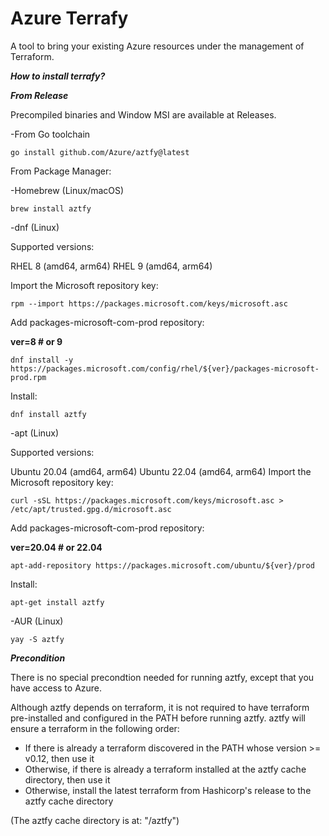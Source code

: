 # Azure Terrafy

A tool to bring your existing Azure resources under the management of Terraform.

***How to install terrafy?***


***From Release***

Precompiled binaries and Window MSI are available at Releases.

-From Go toolchain
```
go install github.com/Azure/aztfy@latest
````
From Package Manager:

-Homebrew (Linux/macOS)
```
brew install aztfy
```

-dnf (Linux)

Supported versions:

RHEL 8 (amd64, arm64)
RHEL 9 (amd64, arm64)

Import the Microsoft repository key:
```
rpm --import https://packages.microsoft.com/keys/microsoft.asc
```
Add packages-microsoft-com-prod repository:

**ver=8 # or 9**
```
dnf install -y https://packages.microsoft.com/config/rhel/${ver}/packages-microsoft-prod.rpm
```
Install:
```
dnf install aztfy
```
-apt (Linux)

Supported versions:

Ubuntu 20.04 (amd64, arm64)
Ubuntu 22.04 (amd64, arm64)
Import the Microsoft repository key:
```
curl -sSL https://packages.microsoft.com/keys/microsoft.asc > /etc/apt/trusted.gpg.d/microsoft.asc
```
Add packages-microsoft-com-prod repository:

**ver=20.04 # or 22.04**
```
apt-add-repository https://packages.microsoft.com/ubuntu/${ver}/prod
```
Install:
```
apt-get install aztfy
```
-AUR (Linux)
```
yay -S aztfy
```
***Precondition***

There is no special precondtion needed for running aztfy, except that you have access to Azure.

Although aztfy depends on terraform, it is not required to have terraform pre-installed and configured in the PATH before running aztfy. aztfy will ensure a terraform in the following order:

 - If there is already a terraform discovered in the PATH whose version >= v0.12, then use it
 - Otherwise, if there is already a terraform installed at the aztfy cache directory, then use it
 - Otherwise, install the latest terraform from Hashicorp's release to the aztfy cache directory

(The aztfy cache directory is at: "<UserCacheDir>/aztfy")
